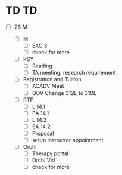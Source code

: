 # TD TD 

- [ ] 26 M

  - [ ] M
    - [ ] EXC 3
	- [ ] check for more 

  - [ ] PSY 
    - [ ] Reading
    - [ ] TA meeting; research requirement

  - [ ] Registration and Tuition
    - [ ] ACADV Meet
    - [ ] GOV Change 312L to 310L

  - [ ] RTF
    - [ ] L  14.1
    - [ ] EA 14.1
    - [ ] L  14.2
    - [ ] EA 14.2
    - [ ] Proposal
    - [ ] setup instructor appointment

  - [ ] Orchi
    - [ ] Therapy portal
    - [ ] Orchi Vid
	- [ ] check for more
